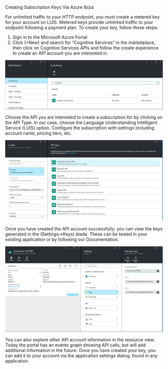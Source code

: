 <!-- NavPath: AzureIbizaSubscription
LinkLabel: Azure Ibiza Subscription
Url: LUIS-api/documentation/AzureIbizaSubscription
Weight: 85 -->

Creating Subscription Keys Via Azure Ibiza

For unlimited traffic to your HTTP endpoint, you must create a metered key for your account on LUIS. Metered keys provide unlimited traffic to your endpoint following a payment plan. To create your key, follow these steps: 
1. Sign in to the Microsoft Azure Portal 
2. Click (+New) and search for “Cognitive Services” in the marketplace, then click on Cognitive Services APIs and follow the create experience to create an API account you are interested in. 

![Ibiza Search](./Images/Ibiza_search.png) 

Choose the API you are interested to create a subscription for by clicking on the API Type. In our case, choose the Language Understanding Intelligent Service (LUIS) option. Configure the subscription with settings including account name, pricing tiers, etc. 

![Ibiza API Choice](./Images/Ibiza_apiChoice.png) 

Once you have created the API account successfully; you can view the keys generated in the (Settings->Keys) blade. These can be tested in your existing application or by following our Documentation. 

![Ibiza Keys](./Images/Ibiza_keys.png)

You can also explore other API account information in the resource view. Today the portal has an events graph showing API calls, but will add additional information in the future. 
Once you have created your key, you can add it to your account via the application settings dialog, found in any application. 
